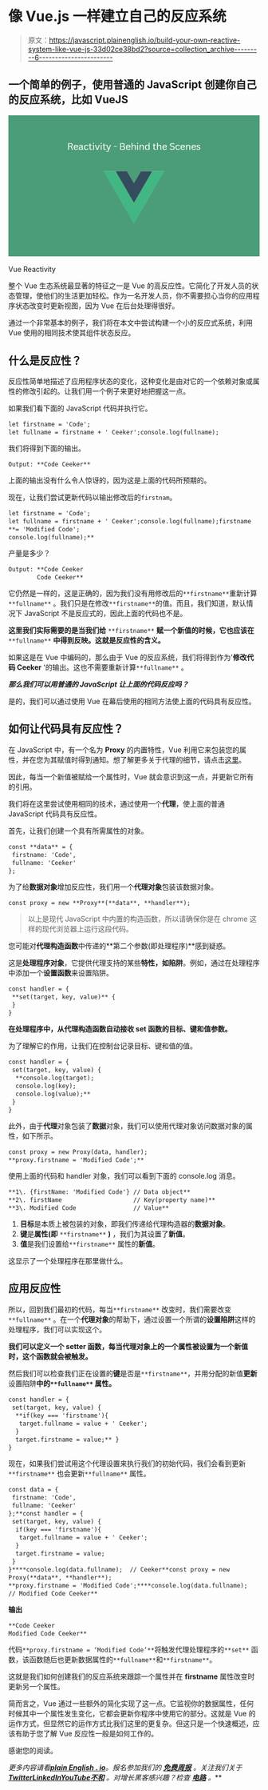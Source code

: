 # 像 Vue.js 一样建立自己的反应系统

> 原文：<https://javascript.plainenglish.io/build-your-own-reactive-system-like-vue-js-33d02ce38bd2?source=collection_archive---------6----------------------->

## 一个简单的例子，使用普通的 JavaScript 创建你自己的反应系统，比如 VueJS

![](img/49e978256ebc671994b69406c824796b.png)

Vue Reactivity

整个 Vue 生态系统最显著的特征之一是 Vue 的高反应性。它简化了开发人员的状态管理，使他们的生活更加轻松。作为一名开发人员，你不需要担心当你的应用程序状态改变时更新视图，因为 Vue 在后台处理得很好。

通过一个非常基本的例子，我们将在本文中尝试构建一个小的反应式系统，利用 Vue 使用的相同技术使其组件状态反应。

## 什么是反应性？

反应性简单地描述了应用程序状态的变化，这种变化是由对它的一个依赖对象或属性的修改引起的。让我们用一个例子来更好地把握这一点。

如果我们看下面的 JavaScript 代码并执行它。

```
let firstname = 'Code';
let fullname = firstname + ' Ceeker';console.log(fullname);
```

我们将得到下面的输出。

```
Output: **Code Ceeker**
```

上面的输出没有什么令人惊讶的，因为这是上面的代码所预期的。

现在，让我们尝试更新代码以输出修改后的`firstnam`。

```
let firstname = 'Code';
let fullname = firstname + ' Ceeker';console.log(fullname);firstname **= 'Modified Code';
console.log(fullname);**
```

产量是多少？

```
Output: **Code Ceeker
        Code Ceeker**
```

它仍然是一样的，这是正确的，因为我们没有用修改后的`**firstname**`重新计算`**fullname**` 。我们只是在修改`**firstname**`的值。而且，我们知道，默认情况下 JavaScript 不是反应式的，因此上面的代码也不是。

**这里我们实际需要的是当我们给** `**firstname**` **赋一个新值的时候，它也应该在** `**fullname**` **中得到反映。这就是反应性的含义。**

如果这是在 Vue 中编码的，那么由于 Vue 的反应系统，我们将得到作为'**修改代码 Ceeker** '的输出。这也不需要重新计算`**fullname**` 。

***那么我们可以用普通的 JavaScript 让上面的代码反应吗？***

是的，我们可以通过使用 Vue 在幕后使用的相同方法使上面的代码具有反应性。

## 如何让代码具有反应性？

在 JavaScript 中，有一个名为 **Proxy** 的内置特性，Vue 利用它来包装您的属性，并在您为其赋值时得到通知。想了解更多关于代理的细节，请点击[这里](https://developer.mozilla.org/en-US/docs/Web/JavaScript/Reference/Global_Objects/Proxy)。

因此，每当一个新值被赋给一个属性时，Vue 就会意识到这一点，并更新它所有的引用。

我们将在这里尝试使用相同的技术，通过使用一个**代理**，使上面的普通 JavaScript 代码具有反应性。

首先，让我们创建一个具有所需属性的对象。

```
const **data** = {
 firstname: 'Code',
 fullname: 'Ceeker'
};
```

为了给**数据对象**增加反应性，我们用一个**代理对象**包装该数据对象。

```
const proxy = new **Proxy**(**data**, **handler**);
```

> 以上是现代 JavaScript 中内置的构造函数，所以请确保你是在 chrome 这样的现代浏览器上运行这段代码。

您可能对**代理构造函数**中传递的**第二个参数(即处理程序)**感到疑惑。

这是**处理程序对象**，它提供代理支持的某些**特性，如陷阱**。例如，通过在处理程序中添加一个**设置函数**来设置陷阱。

```
const handler = {
 **set(target, key, value)** {
 }
}
```

**在处理程序中，从代理构造函数自动接收 set 函数的目标、键和值参数。**

为了理解它的作用，让我们在控制台记录目标、键和值的值。

```
const handler = {
 set(target, key, value) {
  **console.log(target);
  console.log(key);
  console.log(value);**
 }
}
```

此外，由于**代理**对象包装了**数据**对象，我们可以使用代理对象访问数据对象的属性，如下所示。

```
const proxy = new Proxy(data, handler);
**proxy.firstname = 'Modified Code';**
```

使用上面的代码和 handler 对象，我们可以看到下面的 console.log 消息。

```
**1\. {firstName: 'Modified Code'} // Data object**
**2\. firstName                    // Key(property name)**
**3\. Modified Code                // Value**
```

1.  **目标**是本质上被包装的对象，即我们传递给代理构造器的**数据对象**。
2.  **键**是**属性(即** `**firstname**` **)** ，我们为其设置了**新值**。
3.  **值**是我们设置给`**firstname**` 属性的**新值**。

这显示了一个处理程序在那里做什么。

## 应用反应性

所以，回到我们最初的代码，每当`**firstname**` 改变时，我们需要改变`**fullname**` 。在一个**代理对象**的帮助下，通过设置一个所谓的**设置陷阱**这样的处理程序，我们可以实现这个。

**我们可以定义一个 setter 函数，每当代理对象上的一个属性被设置为一个新值时，这个函数就会被触发。**

然后我们可以检查我们正在设置的**键**是否是`**firstname**`，并用分配的新值**更新**设置陷阱**中的`**fullname**` 属性。**

```
const handler = {
 set(target, key, value) {
  **if(key === 'firstname'){
   target.fullname = value + ' Ceeker';
  }
  target.firstname = value;** }
}
```

现在，如果我们尝试用这个代理设置来执行我们的初始代码，我们会看到更新`**firstname**` 也会更新`**fullname**` 属性。

```
const data = {
 firstname: 'Code',
 fullname: 'Ceeker'
};**const handler = {
 set(target, key, value) {
  if(key === 'firstname'){
   target.fullname = value + ' Ceeker';
  }
  target.firstname = value;
 }
}****console.log(data.fullname);  // Ceeker**const proxy = new Proxy(**data**, **handler**);
**proxy.firstname = 'Modified Code';****console.log(data.fullname);  // Modified Code Ceeker**
```

**输出**

```
**Code Ceeker
Modified Code Ceeker**
```

代码`**proxy.firstname = ‘Modified Code’**`将触发代理处理程序的`**set**` 函数，该函数随后也更新数据属性的`**fullname**`和`**firstname**`。

这就是我们如何创建我们的反应系统来跟踪一个属性并在 **firstname** 属性改变时更新另一个属性。

简而言之，Vue 通过一些额外的简化实现了这一点。它监视你的数据属性，任何时候其中一个属性发生变化，它都会更新你程序中使用它的部分。这就是 Vue 的运作方式，但显然它的运作方式比我们这里的更复杂。但这只是一个快速概述，应该有助于您了解 Vue 反应性一般是如何工作的。

感谢您的阅读。

*更多内容请看*[***plain English . io***](https://plainenglish.io/)*。报名参加我们的* [***免费周报***](http://newsletter.plainenglish.io/) *。关注我们关于*[***Twitter***](https://twitter.com/inPlainEngHQ)[***LinkedIn***](https://www.linkedin.com/company/inplainenglish/)*[***YouTube***](https://www.youtube.com/channel/UCtipWUghju290NWcn8jhyAw)*[***不和***](https://discord.gg/GtDtUAvyhW) *。对增长黑客感兴趣？检查* [***电路***](https://circuit.ooo/) *。***